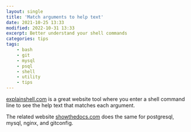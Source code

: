 ```yaml
---
layout: single
title: 'Match arguments to help text'
date: 2021-10-25 13:33
modified: 2022-10-31 13:33
excerpt: Better understand your shell commands
categories: tips
tags:
    - bash
    - git
    - mysql
    - psql
    - shell
    - utility
    - tips
---
```


[explainshell.com](https://explainshell.com) is a great website tool
where you enter a shell command line to see the help text that matches
each argument.

The related website [showthedocs.com](http://showthedocs.com) does the
same for postgresql, mysql, nginx, and gitconfig.
